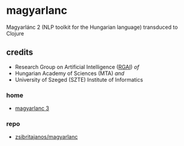 # magyarlanc
Magyarlánc 2 (NLP toolkit for the Hungarian language) transduced to Clojure
## credits
- Research Group on Artificial Intelligence ([RGAI](http://rgai.inf.u-szeged.hu/))
*of*
- Hungarian Academy of Sciences (MTA)
*and*
- University of Szeged (SZTE) Institute of Informatics
### home
- [magyarlanc 3](http://www.inf.u-szeged.hu/rgai/magyarlanc)
### repo
- [zsibritajanos/magyarlanc](https://github.com/zsibritajanos/magyarlanc)
